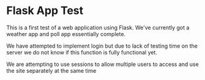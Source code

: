 # Flask App Test

This is a first test of a web application using Flask.
We've currently got a weather app and poll app essentially complete.

We have attempted to implement login but due to lack of testing time on the server we do not know if this function is fully functional yet. 

We are attempting to use sessions to allow multiple users to access and use the site separately at the same time

